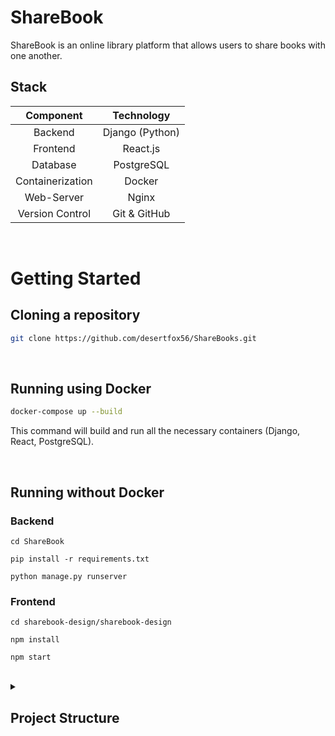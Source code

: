 # ShareBook
ShareBook is an online library platform that allows users to share books with one another.


## Stack
| Component       | Technology       |
| :---:           | :---:            |
| Backend         | Django (Python)  |
| Frontend        | React.js         |
| Database        | PostgreSQL       |
| Containerization| Docker           |
| Web-Server      | Nginx            |
| Version Control | Git & GitHub     |


<br />

# Getting Started

## Cloning a repository

```bash
git clone https://github.com/desertfox56/ShareBooks.git
```

<br />


## Running using Docker

```bash
docker-compose up --build
```

This command will build and run all the necessary containers (Django, React, PostgreSQL).



<br />

## Running without Docker


### Backend

```
cd ShareBook
```

```
pip install -r requirements.txt
```

```
python manage.py runserver
```


### Frontend

```
cd sharebook-design/sharebook-design
```

```
npm install
```

```
npm start
```



<br />


<details>
<summary><h2>Project Structure</h2></summary>

```
ShareBook/
├── ShareBook/ # Backend part of site
│ ├── init.py
│ ├── asgi.py
│ ├── settings.py # Settings of Django app
| ├── celery.py 
│ ├── urls.py
│ └── wsgi.py
├── marketplace/ # Django app for the marketplace functionality
│ ├── init.py
│ ├── admin.py
│ ├── apps.py
│ ├── models.py
│ ├── tests.py
│ ├── urls.py
│ └── views.py
├── media/
│ ├── books/
│ 
├── myBooks/ # Django app for user's book collections, including models and API serializers
│ ├── init.py
│ ├── admin.py
│ ├── apps.py
│ ├── models.py
│ ├── serializers.py
│ ├── tests.py
| ├── tasks.py
│ ├── urls.py
│ └── views.py
├── nginx/ # Contains Nginx configuration files for web server setup
│ └── nginx.conf
├── static/
├── users/ # Django app for user authorization and registration
│ ├── init.py
│ ├── admin.py
│ ├── apps.py
│ ├── models.py
│ ├── serializers.py
│ ├── signals.py
│ ├── tests.py
│ ├── urls.py
│ └── views.py
├── .dockerignore
├── Dockerfile # Django settings for Docker
├── README.md
├── docker-compose.yaml # Project settings for Docker
├── manage.py
└── requirements.txt # Specifies Python package dependencies for the project
├── sharebook-design
│   └── sharebook-design
│       ├── public
│       │   ├── favicon.ico
│       │   ├── index.html
│       │   ├── logo192.png
│       │   ├── logo512.png
│       │   ├── manifest.json
│       │   ├── pdf.worker.mjs
│       │   └── robots.txt
│       ├── src
│       │   ├── assets
│       │   │   ├── css
│       │   │   │   ├── Cards.css
│       │   │   │   ├── Contacts.css
│       │   │   │   ├── FAQ.css
│       │   │   │   ├── Filter.css
│       │   │   │   ├── Footer.css
│       │   │   │   ├── Header.css
│       │   │   │   ├── HomePage.css
│       │   │   │   ├── ModalForm.css
│       │   │   │   ├── OurProjectPage.css
│       │   │   │   ├── PaymentForm.css
│       │   │   │   ├── PersonalLibrary.css
│       │   │   │   ├── ReadingPage.css
│       │   │   │   ├── ResetPassword.css
│       │   │   │   ├── SearchBar.css
│       │   │   │   ├── SuccessPage.css
│       │   │   │   ├── UserAgreement.css
│       │   │   │   ├── login.css
│       │   │   │   └── marketplace.css
│       │   │   ├── fonts
│       │   │   │   └── Baskervville
│       │   │   │       ├── Baskervville-Italic.ttf
│       │   │   │       ├── Baskervville-Regular.ttf
│       │   │   │       ├── COPYRIGHT.txt
│       │   │   │       ├── LICENSE.txt
│       │   │   │       └── README.txt
│       │   │   └── img
│       │   ├── components
│       │   │   ├── About_us.jsx
│       │   │   ├── Accordion.jsx
│       │   │   ├── Cards.jsx
│       │   │   ├── Cards2.jsx
│       │   │   ├── Contacts.jsx
│       │   │   ├── Filter.jsx
│       │   │   ├── Footer.jsx
│       │   │   ├── Header.jsx
│       │   │   ├── Intro.jsx
│       │   │   ├── MobileHeader.jsx
│       │   │   ├── ModalFormPurchase.jsx
│       │   │   ├── ModalFormTransfer.jsx
│       │   │   ├── Pagination.jsx
│       │   │   ├── PopularBooks.jsx
│       │   │   ├── Profil.jsx
│       │   │   ├── ProgressBar.jsx
│       │   │   ├── Project.jsx
│       │   │   ├── Registration.jsx
│       │   │   ├── RenderPDF.jsx
│       │   │   ├── ResultSearchBooks.jsx
│       │   │   ├── Search.jsx
│       │   │   ├── UserAgreement.jsx
│       │   │   ├── WishCards.jsx
│       │   │   ├── allbooks.jsx
│       │   │   ├── bookItem.jsx
│       │   │   ├── logIn.jsx
│       │   │   └── recentlyRead.jsx
│       │   ├── context
│       │   │   ├── FiltersContext.js
│       │   │   └── searchContext.js
│       │   ├── pages
│       │   │   ├── Contacts.jsx
│       │   │   ├── FAQ.jsx
│       │   │   ├── HomePage.jsx
│       │   │   ├── OurProjects.jsx
│       │   │   ├── PaymentPage.jsx
│       │   │   ├── PersonalLibrary.jsx
│       │   │   ├── ProfilUser.jsx
│       │   │   ├── PurchasePage.jsx
│       │   │   ├── ReadingPage.jsx
│       │   │   ├── ResetPasswordPage.jsx
│       │   │   ├── SearchResultPage.jsx
│       │   │   ├── Settings.jsx
│       │   │   ├── SuccessPage.jsx
│       │   │   ├── WishPage.jsx
│       │   │   └── marketplace.jsx
│       │   ├── App.css
│       │   ├── App.js
│       │   ├── App.test.js
│       │   ├── index.css
│       │   ├── index.js
│       │   ├── logo.svg
│       │   ├── reportWebVitals.js
│       │   └── setupTests.js
│       ├── .env
│       ├── .gitignore
│       ├── README.md
│       ├── package-lock.json
│       └── package.json
├── README.md
└── docker-compose.yml
```
  
</details>


